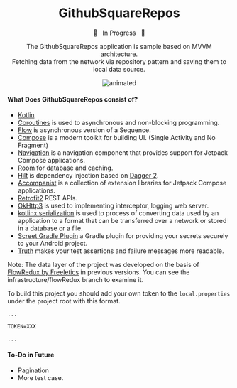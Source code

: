 **<h1 align="center"> GithubSquareRepos </h1>**

<p align="center"> 🚧  &nbsp;  In Progress &nbsp;  🚧 </p>

<p align="center">The GithubSquareRepos application is sample based on MVVM architecture.</br>
Fetching data from the network via repository pattern and saving them to local data source.</p>

<p align="center">
  <img src="https://media.giphy.com/media/bPTWd0sRms9sf2pwTP/giphy.gif" alt="animated" />
</p>

#### What Does GithubSquareRepos consist of?

- [Kotlin](https://kotlinlang.org/) 
- [Coroutines](https://github.com/Kotlin/kotlinx.coroutines) is used to asynchronous and non-blocking programming. 
- [Flow](https://kotlinlang.org/docs/flow.html) is asynchronous version of a Sequence.
- [Compose](https://developer.android.com/jetpack/compose) is a modern toolkit for building UI. (Single Activity and No Fragment)
- [Navigation](https://developer.android.com/jetpack/compose/navigation) is a navigation component that provides support for Jetpack Compose applications.
- [Room](https://developer.android.com/training/data-storage/room) for database and caching.
- [Hilt](https://dagger.dev/hilt/) is dependency injection based on [Dagger 2](https://developer.android.com/training/dependency-injection/dagger-android).
- [Accompanist](https://github.com/google/accompanist) is a collection of extension libraries for Jetpack Compose applications.
- [Retrofit2](https://github.com/square/retrofit) REST APIs.
- [OkHttp3](https://github.com/square/okhttp) is used to implementing interceptor, logging web server.
- [kotlinx.serialization](https://kotlinlang.org/docs/serialization.html) is used to process of converting data used by an application to a format that can be transferred over a network or stored in a database or a file.
- [Screet Gradle Plugin](https://github.com/google/secrets-gradle-plugin) a Gradle plugin for providing your secrets securely to your Android project.
- [Truth](https://github.com/google/truth) makes your test assertions and failure messages more readable.

Note: The data layer of the project was developed on the basis of [FlowRedux by Freeletics](#https://github.com/freeletics/FlowRedux) in previous versions. You can see the infrastructure/flowRedux branch to examine it.

To build this project you should add your own token to the ```local.properties``` under the project root with this format. 

``` 
...

TOKEN=XXX

...
```

#### To-Do in Future 

- Pagination
- More test case.
